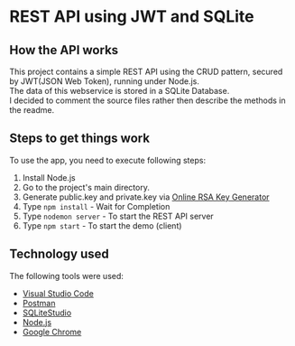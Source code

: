 # REST API using JWT and SQLite

## How the API works

This project contains a simple REST API using the CRUD pattern, secured by JWT(JSON Web Token), running under Node.js.</br>
The data of this webservice is stored in a SQLite Database.</br>
I decided to comment the source files rather then describe the methods in the readme.

## Steps to get things work

To use the app, you need to execute following steps:
1. Install Node.js
2. Go to the project's main directory.
3. Generate public.key and private.key via [Online RSA Key Generator](https://travistidwell.com/jsencrypt/demo/)
4. Type `npm install` - Wait for Completion
5. Type `nodemon server` - To start the REST API server
6. Type `npm start` - To start the demo (client)

## Technology used

The following tools were used:

- [Visual Studio Code](https://code.visualstudio.com/)
- [Postman](https://www.postman.com/)
- [SQLiteStudio](https://sqlitestudio.pl/)
- [Node.js](https://nodejs.org)
- [Google Chrome](https://www.google.com/chrome/)